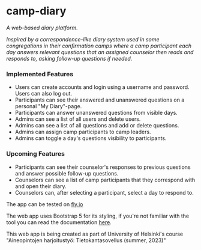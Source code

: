 # camp-diary

*A web-based diary platform.*

*Inspired by a correspondence-like diary system used in some congregations in their confirmation camps where a camp participant each day answers relevant questions that an assigned counselor then reads and responds to, asking follow-up questions if needed.*

### Implemented Features ###

- Users can create accounts and login using a username and password. Users can also log out.
- Participants can see their answered and unanswered questions on a personal "My Diary"-page.
- Participants can answer unanswered questions from visible days.
- Admins can see a list of all users and delete users.
- Admins can see a list of all questions and add or delete questions.
- Admins can assign camp participants to camp leaders.
- Admins can toggle a day's questions visibility to participants.


### Upcoming Features ###

- Participants can see their counselor's responses to previous questions and answer possible follow-up questions.
- Counselors can see a list of camp participants that they correspond with and open their diary.
- Counselors can, after selecting a participant, select a day to respond to.



The app can be tested on [fly.io](https://camp-diary.fly.dev/)



The web app uses Bootstrap 5 for its styling, if you're not familiar with the tool you can read the documentation [here](https://getbootstrap.com/docs/5.3/getting-started/introduction/).

This web app is being created as part of University of Helsinki's course "Aineopintojen harjoitustyö: Tietokantasovellus (summer, 2023)"
